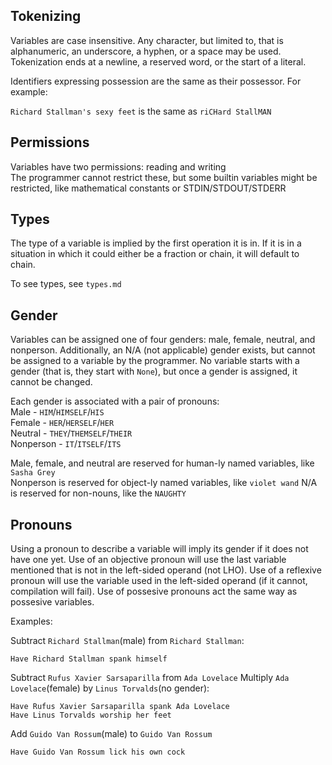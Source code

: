 ## Tokenizing
Variables are case insensitive. Any character, but limited to,
that is alphanumeric, an underscore, a hyphen, or a space may be used.
Tokenization ends at a newline, a reserved word, or the start of a
literal.

Identifiers expressing possession are the same as their possessor. For
example:

`Richard Stallman's sexy feet` is the same as `riCHard StallMAN`

## Permissions
Variables have two permissions: reading and writing  
The programmer cannot restrict these, but some builtin variables might
be restricted, like mathematical constants or STDIN/STDOUT/STDERR

## Types
The type of a variable is implied by the first operation it is in. If it
is in a situation in which it could either be a fraction or chain, it
will default to chain.  

To see types, see `types.md`

## Gender
Variables can be assigned one of four genders: male, female, neutral,
 and nonperson. Additionally, an N/A (not applicable) gender exists, but
 cannot be assigned to a variable by the programmer. No variable starts
 with a gender (that is, they start with `None`), but once a gender is
assigned, it cannot be changed.  

Each gender is associated with a pair of pronouns:  
Male - `HIM`/`HIMSELF`/`HIS`  
Female - `HER`/`HERSELF`/`HER`  
Neutral - `THEY`/`THEMSELF`/`THEIR`  
Nonperson - `IT`/`ITSELF`/`ITS`

Male, female, and neutral are reserved for human-ly named variables,
like `Sasha Grey`  
Nonperson is reserved for object-ly named variables, like `violet wand`
N/A is reserved for non-nouns, like the `NAUGHTY`


## Pronouns
Using a pronoun to describe a variable will imply its gender if it does
not have one yet. Use of an objective pronoun will use the last variable
mentioned that is not in the left-sided operand (not LHO). Use of a
reflexive pronoun will use the variable used in the left-sided operand
(if it cannot, compilation will fail). Use of possesive pronouns act the
same way as possesive variables.

Examples:

Subtract `Richard Stallman`(male) from `Richard Stallman`:
    
    Have Richard Stallman spank himself

Subtract `Rufus Xavier Sarsaparilla` from `Ada Lovelace`
Multiply `Ada Lovelace`(female) by `Linus Torvalds`(no gender):

    Have Rufus Xavier Sarsaparilla spank Ada Lovelace
    Have Linus Torvalds worship her feet

Add `Guido Van Rossum`(male) to `Guido Van Rossum`

    Have Guido Van Rossum lick his own cock
